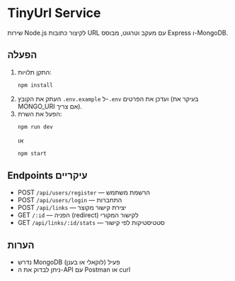 # TinyUrl Service

שירות Node.js לקיצור כתובות URL עם מעקב וטרגוט, מבוסס Express ו-MongoDB.

## הפעלה
1. התקן תלויות:
   ```bash
   npm install
   ```
2. העתק את הקובץ `.env.example` ל-`.env` ועדכן את הפרטים (בעיקר את MONGO_URI אם צריך).
3. הפעל את השרת:
   ```bash
   npm run dev
   ```
   או
   ```bash
   npm start
   ```

## Endpoints עיקריים
- POST `/api/users/register` — הרשמת משתמש
- POST `/api/users/login` — התחברות
- POST `/api/links` — יצירת קישור מקוצר
- GET  `/:id` — הפניה (redirect) לקישור המקורי
- GET  `/api/links/:id/stats` — סטטיסטיקות לפי קישור

## הערות
- נדרש MongoDB פעיל (לוקאלי או בענן)
- ניתן לבדוק את ה-API עם Postman או curl
